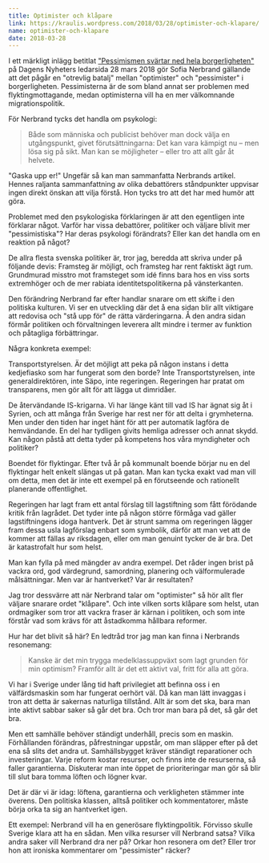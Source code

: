 ```yaml
---
title: Optimister och klåpare
link: https://kraulis.wordpress.com/2018/03/28/optimister-och-klapare/
name: optimister-och-klapare
date: 2018-03-28
---
```

I ett märkligt inlägg betitlat ["Pessimismen svärtar ned hela borgerligheten"](https://www.dn.se/ledare/signerat/sofia-nerbrand-pessimismen-svartar-ned-hela-borgerligheten/) på Dagens Nyheters ledarsida 28 mars 2018 gör Sofia Nerbrand gällande att det pågår en "otrevlig batalj" mellan "optimister" och "pessimister" i borgerligheten. Pessimisterna är de som bland annat ser problemen med flyktingmottagande, medan optimisterna vill ha en mer välkomnande migrationspolitik.

För Nerbrand tycks det handla om psykologi:

> Både som människa och publicist behöver man dock välja en utgångspunkt, givet förutsättningarna: Det kan vara kämpigt nu – men lösa sig på sikt. Man kan se möjligheter – eller tro att allt går åt helvete.

"Gaska upp er!" Ungefär så kan man sammanfatta Nerbrands artikel. Hennes raljanta sammanfattning av olika debattörers ståndpunkter uppvisar ingen direkt önskan att vilja förstå. Hon tycks tro att det har med humör att göra.



Problemet med den psykologiska förklaringen är att den egentligen inte förklarar något. Varför har vissa debattörer, politiker och väljare blivit mer "pessimistiska"? Har deras psykologi förändrats? Eller kan det handla om en reaktion på något?

De allra flesta svenska politiker är, tror jag, beredda att skriva under på följande devis: Framsteg är möjligt, och framsteg har rent faktiskt ägt rum. Grundmurad misstro mot framsteget som idé finns bara hos en viss sorts extremhöger och de mer rabiata identitetspolitikerna på vänsterkanten.

Den förändring Nerbrand far efter handlar snarare om ett skifte i den politiska kulturen. Vi ser en utveckling där det å ena sidan blir allt viktigare att redovisa och "stå upp för" de rätta värderingarna. Å den andra sidan förmår politiken och förvaltningen leverera allt mindre i termer av funktion och påtagliga förbättringar.

Några konkreta exempel: 

Transportstyrelsen. Är det möjligt att peka på någon instans i detta kedjefiasko som har fungerat som den borde? Inte Transportstyrelsen, inte generaldirektören, inte Säpo, inte regeringen. Regeringen har pratat om transparens, men gör allt för att lägga ut dimridåer.

De återvändande IS-krigarna. Vi har länge känt till vad IS har ägnat sig åt i Syrien, och att många från Sverige har rest ner för att delta i grymheterna. Men under den tiden har inget hänt för att per automatik lagföra de hemvändande. En del har tydligen givits hemliga adresser och annat skydd. Kan någon påstå att detta tyder på kompetens hos våra myndigheter och politiker?

Boendet för flyktingar. Efter två år på kommunalt boende börjar nu en del flyktingar helt enkelt slängas ut på gatan. Man kan tycka exakt vad man vill om detta, men det är inte ett exempel på en förutseende och rationellt planerande offentlighet.

Regeringen har lagt fram ett antal förslag till lagstiftning som fått förödande kritik från lagrådet. Det tyder inte på någon större förmåga vad gäller lagstiftningens idoga hantverk. Det är strunt samma om regeringen lägger fram dessa usla lagförslag enbart som symbolik, därför att man vet att de kommer att fällas av riksdagen, eller om man genuint tycker de är bra. Det är katastrofalt hur som helst.

Man kan fylla på med mängder av andra exempel. Det råder ingen brist på vackra ord, god värdegrund, samordning, planering och välformulerade målsättningar. Men var är hantverket? Var är resultaten?

Jag tror dessvärre att när Nerbrand talar om "optimister" så hör allt fler väljare snarare ordet "klåpare". Och inte vilken sorts klåpare som helst, utan ordmagiker som tror att vackra fraser är kärnan i politiken, och som inte förstår vad som krävs för att åstadkomma hållbara reformer.

Hur har det blivit så här? En ledtråd tror jag man kan finna i Nerbrands resonemang:

> Kanske är det min trygga medelklassuppväxt som lagt grunden för min optimism? Framför allt är det ett aktivt val, fritt för alla att göra.

Vi har i Sverige under lång tid haft privilegiet att befinna oss i en välfärdsmaskin som har fungerat oerhört väl. Då kan man lätt invaggas i tron att detta är sakernas naturliga tillstånd. Allt är som det ska, bara man inte aktivt sabbar saker så går det bra. Och tror man bara på det, så går det bra.

Men ett samhälle behöver ständigt underhåll, precis som en maskin. Förhållanden förändras, påfrestningar uppstår, om man släpper efter på det ena så slits det andra ut. Samhällsbygget kräver ständigt reparationer och investeringar. Varje reform kostar resurser, och finns inte de resurserna, så faller garantierna. Diskuterar man inte öppet de prioriteringar man gör så blir till slut bara tomma löften och lögner kvar.

Det är där vi är idag: löftena, garantierna och verkligheten stämmer inte överens. Den politiska klassen, alltså politiker och kommentatorer, måste börja orka ta sig an hantverket igen.

Ett exempel: Nerbrand vill ha en generösare flyktingpolitik. Förvisso skulle Sverige klara att ha en sådan. Men vilka resurser vill Nerbrand satsa? Vilka andra saker vill Nerbrand dra ner på? Orkar hon resonera om det? Eller tror hon att ironiska kommentarer om "pessimister" räcker?

